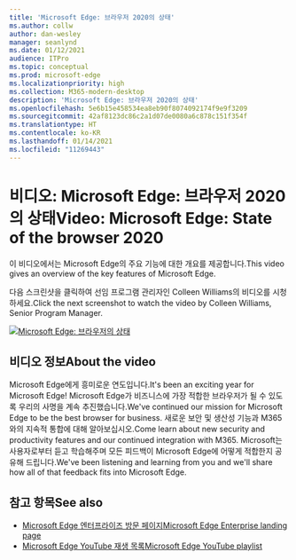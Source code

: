 ```yaml
---
title: 'Microsoft Edge: 브라우저 2020의 상태'
ms.author: collw
author: dan-wesley
manager: seanlynd
ms.date: 01/12/2021
audience: ITPro
ms.topic: conceptual
ms.prod: microsoft-edge
ms.localizationpriority: high
ms.collection: M365-modern-desktop
description: 'Microsoft Edge: 브라우저 2020의 상태'
ms.openlocfilehash: 5e6b15e458534ea8eb90f8074092174f9e9f3209
ms.sourcegitcommit: 42af8123dc86c2a1d07de0080a6c878c151f354f
ms.translationtype: HT
ms.contentlocale: ko-KR
ms.lasthandoff: 01/14/2021
ms.locfileid: "11269443"
---
```

# <span data-ttu-id="1357d-103">비디오: Microsoft Edge: 브라우저 2020의 상태</span><span class="sxs-lookup"><span data-stu-id="1357d-103">Video: Microsoft Edge: State of the browser 2020</span></span>

<span data-ttu-id="1357d-104">이 비디오에서는 Microsoft Edge의 주요 기능에 대한 개요를 제공합니다.</span><span class="sxs-lookup"><span data-stu-id="1357d-104">This video gives an overview of the key features of Microsoft Edge.</span></span>

<span data-ttu-id="1357d-105">다음 스크린샷을 클릭하여 선임 프로그램 관리자인 Colleen Williams의 비디오를 시청하세요.</span><span class="sxs-lookup"><span data-stu-id="1357d-105">Click the next screenshot to watch the video by Colleen Williams, Senior Program Manager.</span></span>

[![Microsoft Edge: 브라우저의 상태](media/microsoft-edge-video-state-of-browser/0.png)](http://www.youtube.com/watch?v=ajdoE4wmzV0 "Microsoft Edge - State of the browser 2020")

## <span data-ttu-id="1357d-107">비디오 정보</span><span class="sxs-lookup"><span data-stu-id="1357d-107">About the video</span></span>

<span data-ttu-id="1357d-108">Microsoft Edge에게 흥미로운 연도입니다.</span><span class="sxs-lookup"><span data-stu-id="1357d-108">It's been an exciting year for Microsoft Edge!</span></span> <span data-ttu-id="1357d-109">Microsoft Edge가 비즈니스에 가장 적합한 브라우저가 될 수 있도록 우리의 사명을 계속 추진했습니다.</span><span class="sxs-lookup"><span data-stu-id="1357d-109">We've continued our mission for Microsoft Edge to be the best browser for business.</span></span> <span data-ttu-id="1357d-110">새로운 보안 및 생산성 기능과 M365와의 지속적 통합에 대해 알아보십시오.</span><span class="sxs-lookup"><span data-stu-id="1357d-110">Come learn about new security and productivity features and our continued integration with M365.</span></span> <span data-ttu-id="1357d-111">Microsoft는 사용자로부터 듣고 학습해주며 모든 피드백이 Microsoft Edge에 어떻게 적합한지 공유해 드립니다.</span><span class="sxs-lookup"><span data-stu-id="1357d-111">We've been listening and learning from you and we'll share how all of that feedback fits into Microsoft Edge.</span></span>

## <span data-ttu-id="1357d-112">참고 항목</span><span class="sxs-lookup"><span data-stu-id="1357d-112">See also</span></span>

- [<span data-ttu-id="1357d-113">Microsoft Edge 엔터프라이즈 방문 페이지</span><span class="sxs-lookup"><span data-stu-id="1357d-113">Microsoft Edge Enterprise landing page</span></span>](https://aka.ms/EdgeEnterprise)
- [<span data-ttu-id="1357d-114">Microsoft Edge YouTube 재생 목록</span><span class="sxs-lookup"><span data-stu-id="1357d-114">Microsoft Edge YouTube playlist</span></span>](https://www.youtube.com/playlist?list=PLXtHYVsvn_b-uXh1tMeYpT-0iD8tD3tFy)